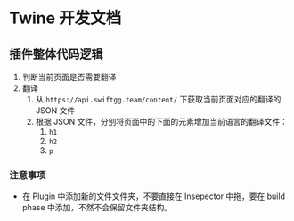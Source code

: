 # Twine 开发文档

## 插件整体代码逻辑

1. 判断当前页面是否需要翻译
2. 翻译
   1. 从 `https://api.swiftgg.team/content/` 下获取当前页面对应的翻译的 JSON 文件
   2. 根据 JSON 文件，分别将页面中的下面的元素增加当前语言的翻译文件：
      1. `h1`
      2. `h2`
      3. `p`

### 注意事项

- 在 Plugin 中添加新的文件文件夹，不要直接在  Insepector 中拖，要在 build phase 中添加，不然不会保留文件夹结构。


